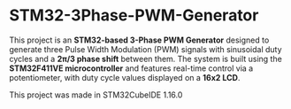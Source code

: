 # STM32-3Phase-PWM-Generator
This project is an **STM32-based 3-Phase PWM Generator** designed to generate three Pulse Width Modulation (PWM) signals with sinusoidal duty cycles and a **2π/3 phase shift** between them. The system is built using the **STM32F411VE microcontroller** and features real-time control via a potentiometer, with duty cycle values displayed on a **16x2 LCD**.

This project was made in STM32CubeIDE 1.16.0
